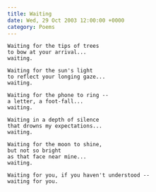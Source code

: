 ```yaml
---
title: Waiting
date: Wed, 29 Oct 2003 12:00:00 +0000
category: Poems
---
```


    Waiting for the tips of trees  
    to bow at your arrival...  
    waiting.

    Waiting for the sun's light  
    to reflect your longing gaze...  
    waiting.

    Waiting for the phone to ring --  
    a letter, a foot-fall...  
    waiting.

    Waiting in a depth of silence  
    that drowns my expectations...  
    waiting.

    Waiting for the moon to shine,  
    but not so bright  
    as that face near mine...  
    waiting.

    Waiting for you, if you haven't understood --  
    waiting for you.


